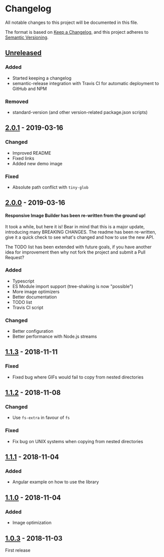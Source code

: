 # Changelog
All notable changes to this project will be documented in this file.

The format is based on [Keep a Changelog](https://keepachangelog.com/en/1.0.0/),
and this project adheres to [Semantic Versioning](https://semver.org/spec/v2.0.0.html).

## [Unreleased]
### Added
- Started keeping a changelog
- semantic-release integration with Travis CI for automatic deployment to GitHub and NPM

### Removed
- standard-version (and other version-related package.json scripts)

## [2.0.1] - 2019-03-16
### Changed
- Improved README
- Fixed links
- Added new demo image

### Fixed
- Absolute path conflict with `tiny-glob`

## [2.0.0] - 2019-03-16

#### Responsive Image Builder has been re-written from the ground up!

It took a while, but here it is! Bear in mind that this is a major update, introducing many BREAKING CHANGES. The readme has been re-written, give it a quick check to see what's changed and how to use the new API.

The TODO list has been extended with future goals, if you have another idea for improvement then why not fork the project and submit a Pull Request?

### Added
- Typescript
- ES Module import support (tree-shaking is now "possible")
- More image optimizers
- Better documentation
- TODO list
- Travis CI script

### Changed
- Better configuration
- Better performance with Node.js streams

## [1.1.3] - 2018-11-11
### Fixed
- Fixed bug where GIFs would fail to copy from nested directories

## [1.1.2] - 2018-11-08
### Changed
- Use `fs-extra` in favour of `fs`

### Fixed
- Fix bug on UNIX systems when copying from nested directories

## [1.1.1] - 2018-11-04
### Added
- Angular example on how to use the library

## [1.1.0] - 2018-11-04
### Added
- Image optimization

## [1.0.3] - 2018-11-03
First release

[Unreleased]: https://github.com/marcuscemes/responsive-image-builder/compare/v2.0.1...HEAD
[2.0.1]: https://github.com/marcuscemes/responsive-image-builder/compare/v2.0.0...v2.0.1
[2.0.0]: https://github.com/marcuscemes/responsive-image-builder/compare/v1.1.3...v2.0.0
[1.1.3]: https://github.com/marcuscemes/responsive-image-builder/compare/v1.1.2...v1.1.3
[1.1.2]: https://github.com/marcuscemes/responsive-image-builder/compare/v1.1.1...v1.1.2
[1.1.1]: https://github.com/marcuscemes/responsive-image-builder/compare/v1.1.0...v1.1.1
[1.1.0]: https://github.com/marcuscemes/responsive-image-builder/compare/v1.0.3...v1.1.0
[1.0.3]: https://github.com/marcuscemes/responsive-image-builder/compare/v0.0.1...v1.0.3